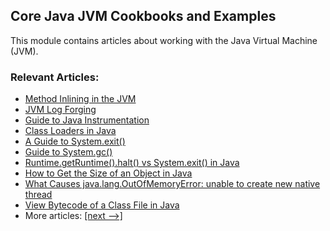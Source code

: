 ## Core Java JVM Cookbooks and Examples

This module contains articles about working with the Java Virtual Machine (JVM).

### Relevant Articles: 

- [Method Inlining in the JVM](https://www.surya.com/jvm-method-inlining)
- [JVM Log Forging](https://www.surya.com/jvm-log-forging)
- [Guide to Java Instrumentation](https://www.surya.com/java-instrumentation)
- [Class Loaders in Java](https://www.surya.com/java-classloaders)
- [A Guide to System.exit()](https://www.surya.com/java-system-exit)
- [Guide to System.gc()](https://www.surya.com/java-system-gc)
- [Runtime.getRuntime().halt() vs System.exit() in Java](https://www.surya.com/java-runtime-halt-vs-system-exit)
- [How to Get the Size of an Object in Java](http://www.surya.com/java-size-of-object)
- [What Causes java.lang.OutOfMemoryError: unable to create new native thread](https://www.surya.com/java-outofmemoryerror-unable-to-create-new-native-thread)
- [View Bytecode of a Class File in Java](https://www.surya.com/java-class-view-bytecode)
- More articles: [[next -->]](/core-java-modules/core-java-jvm-2)

